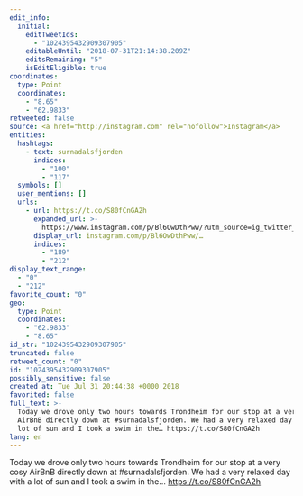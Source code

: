 ```yaml
---
edit_info:
  initial:
    editTweetIds:
      - "1024395432909307905"
    editableUntil: "2018-07-31T21:14:38.209Z"
    editsRemaining: "5"
    isEditEligible: true
coordinates:
  type: Point
  coordinates:
    - "8.65"
    - "62.9833"
retweeted: false
source: <a href="http://instagram.com" rel="nofollow">Instagram</a>
entities:
  hashtags:
    - text: surnadalsfjorden
      indices:
        - "100"
        - "117"
  symbols: []
  user_mentions: []
  urls:
    - url: https://t.co/S80fCnGA2h
      expanded_url: >-
        https://www.instagram.com/p/Bl6OwDthPww/?utm_source=ig_twitter_share&igshid=1psz1iuczwitz
      display_url: instagram.com/p/Bl6OwDthPww/…
      indices:
        - "189"
        - "212"
display_text_range:
  - "0"
  - "212"
favorite_count: "0"
geo:
  type: Point
  coordinates:
    - "62.9833"
    - "8.65"
id_str: "1024395432909307905"
truncated: false
retweet_count: "0"
id: "1024395432909307905"
possibly_sensitive: false
created_at: Tue Jul 31 20:44:38 +0000 2018
favorited: false
full_text: >-
  Today we drove only two hours towards Trondheim for our stop at a very cosy
  AirBnB directly down at #surnadalsfjorden. We had a very relaxed day with a
  lot of sun and I took a swim in the… https://t.co/S80fCnGA2h
lang: en
---
```


Today we drove only two hours towards Trondheim for our stop at a very cosy
AirBnB directly down at #surnadalsfjorden. We had a very relaxed day with a lot
of sun and I took a swim in the… https://t.co/S80fCnGA2h
